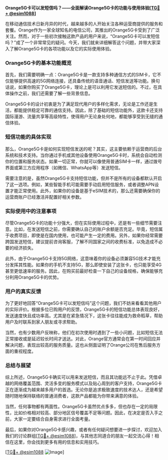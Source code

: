 **Orange5G卡可以发短信吗？——全面解读Orange5G卡的功能与使用体验[[TG💪+ @esim1088](https://t.me/s/esim1088)]**

在移动通信技术日新月异的时代，越来越多的人开始关注各种运营商提供的服务和套餐。Orange作为一家全球知名的电信公司，其推出的Orange5G卡受到了广泛关注。然而，对于一些初次接触这款产品的用户来说，“Orange5G卡可以发短信吗？”成了一个非常常见的疑问。今天，我们就来详细解答这个问题，并带大家深入了解Orange5G卡的各项功能以及它的实际使用体验。

### Orange5G卡的基本功能概览

首先，我们需要明确一点：Orange5G卡是一款支持多种通信方式的SIM卡，它不仅能够提供高速的5G网络连接，还具备传统的语音通话、短信发送等功能。换句话说，如果你购买了Orange5G卡，理论上是可以利用它发送短信的。不过，在具体操作之前，我们还需要了解一些背景信息。

Orange5G卡的设计初衷是为了满足现代用户的多样化需求，无论是工作还是生活，都能提供稳定可靠的通信支持。因此，除了基础的短信功能外，这款卡还支持国际漫游、流量共享等高级特性，使得用户无论身处何地，都能够享受到无缝的通信体验。

### 短信功能的具体实现

那么，Orange5G卡是如何实现短信发送的呢？其实，这主要依赖于运营商的后台系统和技术支持。当你通过手机或其他设备使用Orange5G卡时，系统会自动检测你的位置和服务状态。如果一切正常，你就可以像使用普通SIM卡一样，通过拨号界面或第三方应用程序（如微信、WhatsApp等）发送短信。

需要注意的是，虽然Orange5G卡支持短信功能，但并不是所有的设备都默认开启了这一选项。例如，某些智能手机可能需要手动启用短信服务，或者调整APN设置才能正常使用。此外，如果你的设备是基于eSIM技术的，那么还需要确保你的运营商账户已经激活并配置好相关参数。

### 实际使用中的注意事项

尽管Orange5G卡的功能十分强大，但在实际使用过程中，还是有一些细节需要注意。比如，在发送短信之前，你需要确认自己的账户余额是否充足。毕竟，短信属于收费项目，即使是在国内使用，也可能产生一定的费用。另外，如果你经常需要跨国发送短信，建议提前咨询客服，了解不同国家之间的收费标准，以免造成不必要的经济损失。

此外，由于Orange5G卡支持5G网络，这意味着你的设备必须兼容5G技术才能充分发挥其性能。如果你的手机不支持5G，那么即使安装了这张卡，也只能享受4G甚至更低速率的服务。因此，在购买前最好检查一下自己的设备规格，确保能够充分利用Orange5G卡的优势。

### 用户的真实反馈

为了更好地回答“Orange5G卡可以发短信吗”这个问题，我们不妨来看看其他用户的实际评价。根据多位已购用户的反馈，Orange5G卡的短信功能总体表现良好，发送速度快且成功率高。尤其是在紧急情况下，这张卡往往能成为救命稻草，帮助用户及时联系到家人朋友或寻求帮助。

当然，也有少数用户反映称，他们在初次使用时遇到了一些小问题，比如短信无法正常接收或是延迟较长时间才送达。对此，Orange官方通常会在第一时间回应并解决问题，表现出较高的服务质量。这也从侧面证明了Orange公司在售后服务方面的重视程度。

### 总结与展望

综上所述，Orange5G卡确实可以用来发送短信，而且其功能远不止于此。凭借卓越的网络覆盖范围、灵活多变的服务模式以及贴心周到的客户支持，Orange5G卡正在逐渐成为越来越多用户的首选。无论你是追求极致速度的技术达人，还是希望随时随地保持联络的普通消费者，这款产品都能为你带来满意的体验。

当然，任何事物都有两面性。Orange5G卡虽然优点多多，但也存在一定的局限性，比如价格相对较高、部分地区信号覆盖不足等问题。因此，在决定是否入手之前，大家一定要结合自身需求进行全面考量。

最后，如果你对Orange5G卡感兴趣，或者有任何疑问想要进一步探讨，欢迎加入我们的讨论群组[[TG💪+ @esim1088](https://t.me/s/esim1088)]，与其他志同道合的朋友一起交流心得！相信在这里，你会找到更多有用的信息和实用技巧。

[[TG💪+ @esim1088](https://t.me/s/esim1088) ![Image](https://i.postimg.cc/4NQfJmqS/Snipaste-2025-05-13-00-14-12.png)]